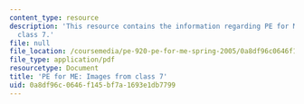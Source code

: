 ```yaml
---
content_type: resource
description: 'This resource contains the information regarding PE for ME: Images from
  class 7.'
file: null
file_location: /coursemedia/pe-920-pe-for-me-spring-2005/0a8df96c0646f145bf7a1693e1db7799_MITPE_920S05_7.pdf
file_type: application/pdf
resourcetype: Document
title: 'PE for ME: Images from class 7'
uid: 0a8df96c-0646-f145-bf7a-1693e1db7799
---
```

